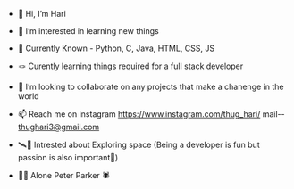 - 👋 Hi, I’m Hari

- 👀 I’m interested in learning new things

- 🌱 Currently Known - Python, C, Java, HTML, CSS, JS

- 🪢 Curently learning things required for a full stack developer

- 💞️ I’m looking to collaborate on any projects that make a chanenge in the world

- 📫 Reach me on instagram https://www.instagram.com/thug_hari/
                  mail-- thughari3@gmail.com

- 🛰️🚀 Intrested about Exploring space (Being a developer is fun but passion is also important💖)

- 🙅‍♂️ Alone Peter Parker 🕷️

<!---
thughari/thughari is a ✨ special ✨ repository because its `README.md` (this file) appears on your GitHub profile.
You can click the Preview link to take a look at your changes.
--->
